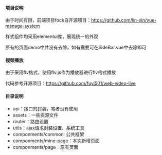 #### 项目说明

由于时间有限，前端项目fock自开源项目：https://github.com/lin-xin/vue-manage-system

样式组件均采用elementui库，展现统一的外观

原有的页面demo中并没有去除，如有需要可在SideBar.vue中去除即可

#### 视频播放
由于采用flv格式，使用flv.js作为播放器进行flv格式播放

代码参考开源项目：https://github.com/fuyi501/web-video-live

####  目录说明

- api：接口的封装，笔者没有使用
- assets：一些资源文件
- router：路由设置
- utils：ajax请求封装设置、系统工具
- componments/common: 公共框架
- componments/mine-page：本次新增页面
- componments/page：原有页面



